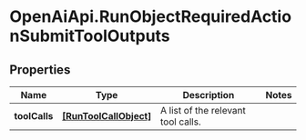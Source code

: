 # OpenAiApi.RunObjectRequiredActionSubmitToolOutputs

## Properties
Name | Type | Description | Notes
------------ | ------------- | ------------- | -------------
**toolCalls** | [**[RunToolCallObject]**](RunToolCallObject.md) | A list of the relevant tool calls. | 
